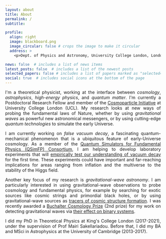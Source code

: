 ```yaml
---
layout: about
title: About
permalink: /
subtitle: 

profile:
  align: right
  image: blackboard.png
  image_circular: false # crops the image to make it circular
  address: >
    <p>Dept. of Physics and Astronomy, University College London, London WC1E 6BT, UK</p>

news: false  # includes a list of news items
latest_posts: false  # includes a list of the newest posts
selected_papers: false # includes a list of papers marked as "selected={true}"
social: true  # includes social icons at the bottom of the page
---
```


<div style="text-align: justify">
<p>
I'm a theoretical physicist, working at the interface between <em>cosmology</em>, <em>astrophysics</em>, <em>high-energy physics</em>, and <em>quantum matter</em>. I'm currently a Postdoctoral Research Fellow and member of the <a href="https://www.ucl.ac.uk/cosmoparticle/">Cosmoparticle Initiative</a> at University College London (UCL). My research looks at new ways of probing the fundamental laws of Nature, whether by using <em>gravitational waves</em> as powerful new astronomical messengers, or by using cutting-edge <em>quantum technologies</em> to simulate the early Universe.
</p>

<p>
I am currently working on <em>false vacuum decay</em>, a fascinating quantum-mechanical phenomenon that is a ubiquitous feature of early-Universe cosmology. As a member of the <a href="https://qsimfp.org/">Quantum Simulators for Fundamental Physics (QSimFP) Consortium</a>, I am helping to develop laboratory experiments that will <a href="https://inspirehep.net/literature/2674844">empirically test our understanding of vacuum decay</a> for the first time. These experiments could have important and far-reaching implications for areas ranging from inflation and the multiverse to the stability of the Higgs field.
</p>

<p>
Another key focus of my research is <em>gravitational-wave astronomy</em>. I am particularly interested in using gravitational-wave observations to probe cosmology and fundamental physics, for example by searching for exotic sources like cosmic strings and primordial black holes, or by using gravitational-wave sources as <a href="https://inspirehep.net/literature/2127416">tracers of cosmic structure formation</a>. I was recently awarded a <a href="http://www.buchaltercosmologyprize.org/">Buchalter Cosmology Prize</a> (2nd prize) for my work on detecting gravitational waves via <a href="https://journals.aps.org/prl/abstract/10.1103/PhysRevLett.128.101103">their effect on binary systems</a>.
</p>

<p>
I did my PhD in Theoretical Physics at King's College London (2017-2021), under the supervision of Prof Mairi Sakellariadou. Before that, I did my BA and MSci in Astrophysics at the University of Cambridge (2013-2017).
</p>
</div>
